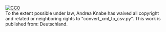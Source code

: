 [![CC0](http://i.creativecommons.org/p/zero/1.0/88x31.png)](http://creativecommons.org/publicdomain/zero/1.0/)\
 To the extent possible under law, <span resource="[_:publisher]"
rel="dct:publisher"> <span property="dct:title">Andrea
Knabe</span></span> has waived all copyright and related or neighboring
rights to <span property="dct:title">"convert_xml_to_csv.py"</span>. This work
is published from: <span property="vcard:Country" datatype="dct:ISO3166"
content="DE" about="[_:publisher]"> Deutschland</span>.
